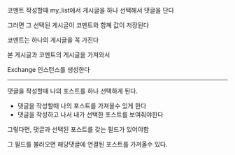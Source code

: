 코멘트 작성할때 my_list에서 게시글을 하나 선택해서 댓글을 단다

그러면 그 선택된 게시글이 코멘트와 함꼐 값이 저장된다

코멘트는 하나의 게시글을 꼭 가진다

본 게시글과 코멘트의 게시글을 가져와서

Exchange 인스턴스를 생성한다


-----------------------------------

댓글을 작성할때 나의 포스트를 하나 선택하게 된다.
- 댓글을 작성할때 나의 포스트를 가져올수 있게 한다
- 댓글을 작성하고 나서 내가 선택한 포스트를 보여줘야한다 

그렇다면, 댓글과 선택된 포스트를 갖는 필드가 있어야함

그 필드를 불러오면 해당댓글에 연결된 포스트를 가져올수 있다.

